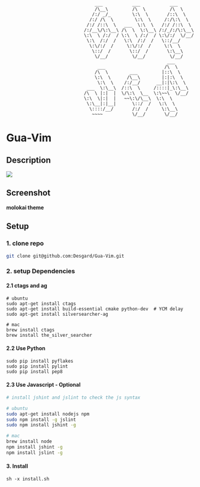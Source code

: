 
```
                                 ___           ___           ___
                                 /\__\         /\  \         /\  \
                                /:/ _/_        \:\  \       /::\  \
                               /:/ /\  \        \:\  \     /:/\:\  \
                              /:/ /::\  \   ___  \:\  \   /:/ /::\  \
                             /:/__\/\:\__\ /\  \  \:\__\ /:/_/:/\:\__\
                             \:\  \ /:/  / \:\  \ /:/  / \:\/:/  \/__/
                              \:\  /:/  /   \:\  /:/  /   \::/__/
                               \:\/:/  /     \:\/:/  /     \:\  \
                                \::/  /       \::/  /       \:\__\
                                 \/__/         \/__/         \/__/
                                                            ___
                                  ___                      /\  \
                                 /\  \        ___         |::\  \
                                 \:\  \      /\__\        |:|:\  \
                                  \:\  \    /:/__/      __|:|\:\  \
                              ___  \:\__\  /::\  \     /::::|_\:\__\
                             /\  \ |:|  |  \/\:\  \__  \:\~~\  \/__/
                             \:\  \|:|  |   ~~\:\/\__\  \:\  \
                              \:\__|:|__|      \::/  /   \:\  \
                               \::::/__/       /:/  /     \:\__\
                                ~~~~           \/__/       \/__/
```

# Gua-Vim


## Description

![](http://7xwh85.com1.z0.glb.clouddn.com/Gua-Vim%20screen%20shot.png)


## Screenshot

**molokai theme**



## Setup

### 1. clone repo

```bash
git clone git@github.com:Desgard/Gua-Vim.git
```


### 2. setup Dependencies


#### 2.1 ctags and ag
```
# ubuntu
sudo apt-get install ctags
sudo apt-get install build-essential cmake python-dev  # YCM delay
sudo apt-get install silversearcher-ag

# mac
brew install ctags
brew install the_silver_searcher
```

#### 2.2 Use Python

```
sudo pip install pyflakes
sudo pip install pylint
sudo pip install pep8
```

#### 2.3 Use Javascript - Optional

```bash
# install jshint and jslint to check the js syntax

# ubuntu
sudo apt-get install nodejs npm
sudo npm install -g jslint
sudo npm install jshint -g

# mac
brew install node
npm install jshint -g
npm install jslint -g
```


#### 3. Install

```shell
sh -x install.sh
```
